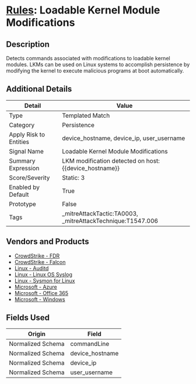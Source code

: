 # [Rules](README.md): Loadable Kernel Module Modifications

## Description
Detects commands associated with modifications to loadable kernel modules. LKMs can be used on Linux systems to accomplish persistence by modifying the kernel to execute malicious programs at boot automatically.

## Additional Details
|Detail|Value|
|----|----|
|Type|Templated Match|
|Category|Persistence|
|Apply Risk to Entities|device_hostname, device_ip, user_username|
|Signal Name|Loadable Kernel Module Modifications|
|Summary Expression|LKM modification detected on host: {{device_hostname}}|
|Score/Severity|Static: 3|
|Enabled by Default|True|
|Prototype|False|
|Tags|_mitreAttackTactic:TA0003, _mitreAttackTechnique:T1547.006|
## Vendors and Products
- [CrowdStrike - FDR](../products/569a3a44-c29f-492e-bcf4-5dc04e2ab0f3.md)
- [CrowdStrike - Falcon](../products/840c72e0-4e47-41e7-9b93-31f55d12f07d.md)
- [Linux - Auditd](../products/5e298fe7-088a-467a-b57f-d8558368621d.md)
- [Linux - Linux OS Syslog](../products/0e20c932-d992-4bd4-b276-c15119ca5c0b.md)
- [Linux - Sysmon for Linux](../products/b238758d-ade8-41d2-b32d-c99159e9fd74.md)
- [Microsoft - Azure](../products/a1225af5-e778-4068-a9a2-47da93d1ff24.md)
- [Microsoft - Office 365](../products/d3ed003d-5ddd-4c7a-bea5-63eae6311833.md)
- [Microsoft - Windows](../products/1ff7546c-cb36-4a24-87f7-89d2cecc5761.md)


## Fields Used

|Origin|Field|
|----|----|
|Normalized Schema|commandLine|
|Normalized Schema|device_hostname|
|Normalized Schema|device_ip|
|Normalized Schema|user_username|


